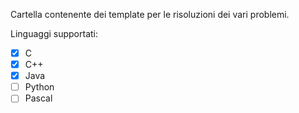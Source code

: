 Cartella contenente dei template per le risoluzioni dei vari problemi.

Linguaggi supportati:
- [x] C
- [x] C++
- [x] Java
- [ ] Python
- [ ] Pascal

